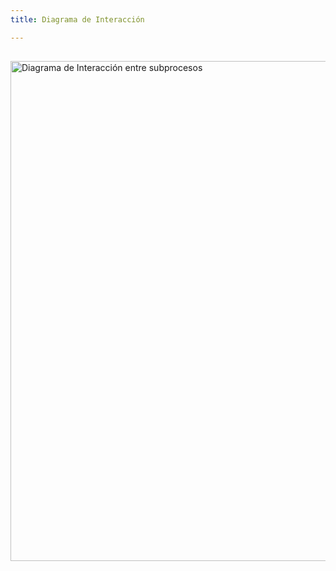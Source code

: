 ```yaml
---
title: Diagrama de Interacción

---
```


## 
<img src="/GCN/grafica1.png" alt="Diagrama de Interacción entre subprocesos" width="800" />